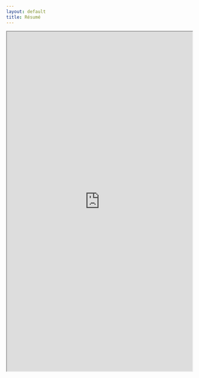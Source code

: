 ```yaml
---
layout: default
title: Résumé
---
```

<iframe src="https://drive.google.com/file/d/0B4FXXdMcVFGMRGtQdmV5Q2VUTUE/preview" sandbox="allow-scripts allow-same-origin" width="100%" height="920"></iframe>
